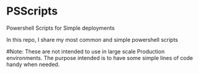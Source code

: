 # PSScripts
Powershell Scripts for Simple deployments

In this repo, I share my most common and simple powershell scripts

#Note: These are not intended to use in large scale Production environments. The purpose intended is to have some simple lines of code handy when needed.
